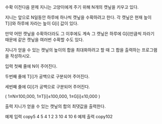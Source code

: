 수확
이전다음
문제
지니는 고양이에게 주기 위해 N개의 캣닢을 키우고 있다.

지니는 앞으로 N일동안 하루에 하나씩 캣닢을 수확하려고 한다. 각 캣닢은 현재 높이 T[i]와 하루에 자라는 높이 G[i] 값이 있다.

만약 어떤 캣닢을 수확하더라도 그 이후에도 계속 그 캣닢은 하루에 G[i]만큼씩 자라기 때문에 같은 캣닢을 여러번 수확할 수도 있다.

지니가 얻을 수 있는 캣닢의 높이의 합을 최대화하려고 할 때 그 합을 출력하는 프로그램을 작성하시오.

입력
첫째 줄에 N이 주어진다.

두번째 줄에 T[i]가 공백으로 구분되어 주어진다.

세번째 줄에 G[i]가 공백으로 구분되어 주어진다.

( 1≤N≤100,000, 1≤T[i]≤100,000, 1≤G[i]≤10,000 )

출력
지니가 얻을 수 있는 캣닢의 합의 최댓값을 출력한다.

예제 입력
copy5
4 5 4 1 2
3 10 4 10 6
예제 출력
copy102